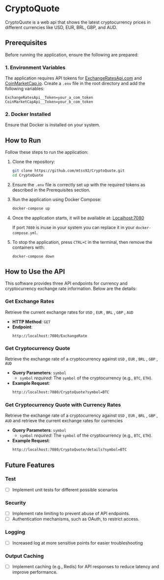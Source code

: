 # CryptoQuote
CryptoQuote is a web api that shows the latest cryptocurrency prices in different currencies like USD, EUR, BRL, GBP, and AUD.


## Prerequisites

Before running the application, ensure the following are prepared:

### 1. Environment Variables

The application requires API tokens for [ExchangeRatesApi.com](https://exchangeratesapi.io/) and [CoinMarketCap.io](https://coinmarketcap.com). Create a `.env` file in the root directory and add the following variables:

```env
ExchangeRatesApi__Token=your_a_com_token
CoinMarketCapApi__Token=your_b_com_token
```

### 2. Docker Installed
Ensure that Docker is installed on your system.


## How to Run
Follow these steps to run the application:

1. Clone the repository:

    ```bash
    git clone https://github.com/mtss92/CryptoQuote.git
    cd CryptoQuote
    ```

2. Ensure the `.env` file is correctly set up with the required tokens as described in the Prerequisites section.

3. Run the application using Docker Compose:

    ```bash
    docker-compose up
    ```

4. Once the application starts, it will be available at:
[Localhost:7080](http://localhost:7080)

    If port `7080` is inuse in your system you can replace it in your `docker-compose.yml`.

5. To stop the application, press `CTRL+C` in the terminal, then remove the containers with:

    ```bash
    docker-compose down
    ```

## How to Use the API

This software provides three API endpoints for currency and cryptocurrency exchange rate information. Below are the details:

### **Get Exchange Rates**

Retrieve the current exchange rates for `USD` , `EUR` , `BRL` , `GBP` , `AUD`

- **HTTP Method**: `GET`
- **Endpoint**:  
  ```plaintext
  http://localhost:7080/ExchangeRate
  ```

### **Get Cryptocurrency Quote**
Retrieve the exchange rate of a cryptocurrency against `USD` , `EUR` , `BRL` , `GBP` , `AUD`

- **Query Parameters**: `symbol`
  - `symbol` *required*: The `symbol` of the cryptocurrency (e.g., `BTC`, `ETH`).
- **Example Request**:
    ```bash
    http://localhost:7080/CryptoQuote?symbol=BTC
    ```

### **Get Cryptocurrency Quote with Currency Rates**
Retrieve the exchange rate of a cryptocurrency against `USD` , `EUR` , `BRL` , `GBP` , `AUD` and retrieve the current exchange rates for currencies


- **Query Parameters**: `symbol`
  - `symbol` *required*: The `symbol` of the cryptocurrency (e.g., `BTC`, `ETH`).
- **Example Request**:
    ```bash
    http://localhost:7080/CryptoQuote/details?symbol=BTC
    ```


## Future Features

### Test

- [ ] Implement unit tests for different possible scenarios

### Security

- [ ] Implement rate limiting to prevent abuse of API endpoints.
- [ ] Authentication mechanisms, such as OAuth, to restrict access.

### Logging

- [ ] Increased log at more sensitive points for easier troubleshooting

### Output Caching

- [ ] Implement caching (e.g., Redis) for API responses to reduce latency and improve performance.
